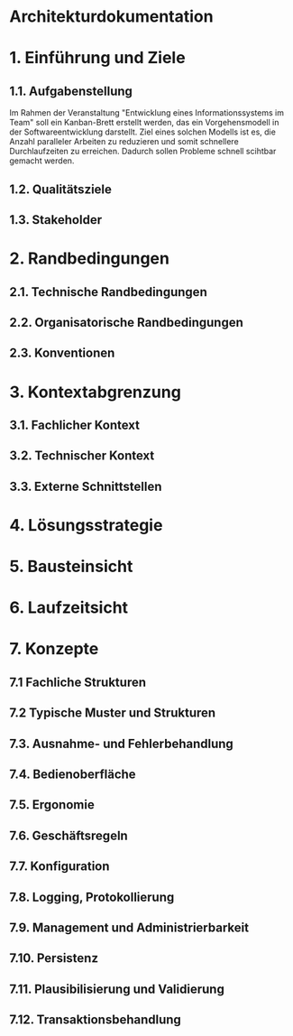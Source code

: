 # Architekturdokumentation

# 1. Einführung und Ziele

## 1.1. Aufgabenstellung
 Im Rahmen der Veranstaltung "Entwicklung eines Informationssystems im Team" soll ein Kanban-Brett erstellt werden, das ein 
Vorgehensmodell in der Softwareentwicklung darstellt. Ziel eines solchen Modells ist es, die Anzahl paralleler Arbeiten zu reduzieren und 
somit schnellere Durchlaufzeiten zu erreichen. Dadurch sollen Probleme schnell scihtbar gemacht werden.  
## 1.2. Qualitätsziele
## 1.3. Stakeholder


# 2. Randbedingungen

## 2.1. Technische Randbedingungen
## 2.2. Organisatorische Randbedingungen
## 2.3. Konventionen

# 3. Kontextabgrenzung

## 3.1. Fachlicher Kontext
## 3.2. Technischer Kontext
## 3.3. Externe Schnittstellen

# 4. Lösungsstrategie

# 5. Bausteinsicht

# 6. Laufzeitsicht

# 7. Konzepte
## 7.1 Fachliche Strukturen
## 7.2 Typische Muster und Strukturen
## 7.3. Ausnahme- und Fehlerbehandlung
## 7.4. Bedienoberfläche
## 7.5. Ergonomie
## 7.6. Geschäftsregeln
## 7.7. Konfiguration
## 7.8. Logging, Protokollierung
## 7.9. Management und Administrierbarkeit
## 7.10. Persistenz
## 7.11. Plausibilisierung und Validierung
## 7.12. Transaktionsbehandlung